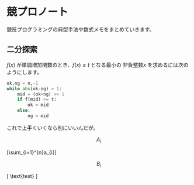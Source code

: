 # 競プロノート

競技プログラミングの典型手法や数式メモをまとめていきます。

## 二分探索

$f(x)$ が単調増加関数のとき、$f(x) \geq t$ となる最小の 非負整数$x$ を求めるには次のようにします。

```python
ok,ng = n,-1
while abs(ok-ng) > 1:
    mid = (ok+ng) >> 1
    if f(mid) >= t:
        ok = mid
    else:
        ng = mid
```

これで上手くいくなら別にいいんだが。

$$A_{i}$$

\[\sum_{i=1}^{n}a_{i}\]

$$
B_{i}
$$

\[
\text{test}
\]